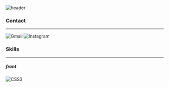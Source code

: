 ![header](https://capsule-render.vercel.app/api?type=waving&color=auto&height=300&section=header&text=welcome%20my%Hub&fontSize=90&animation=fadeIn)

### Contact
___

![Gmail](https://img.shields.io/badge/Gmail-D14836?style=for-the-badge&logo=gmail&logoColor=white)
![Instagram](https://img.shields.io/badge/<handle>-%23E4405F.svg?style=for-the-badge&logo=Instagram&logoColor=white)

  
### Skills
___

##### front

![CSS3](https://img.shields.io/badge/css3-%231572B6.svg?style=for-the-badge&logo=css3&logoColor=white)
